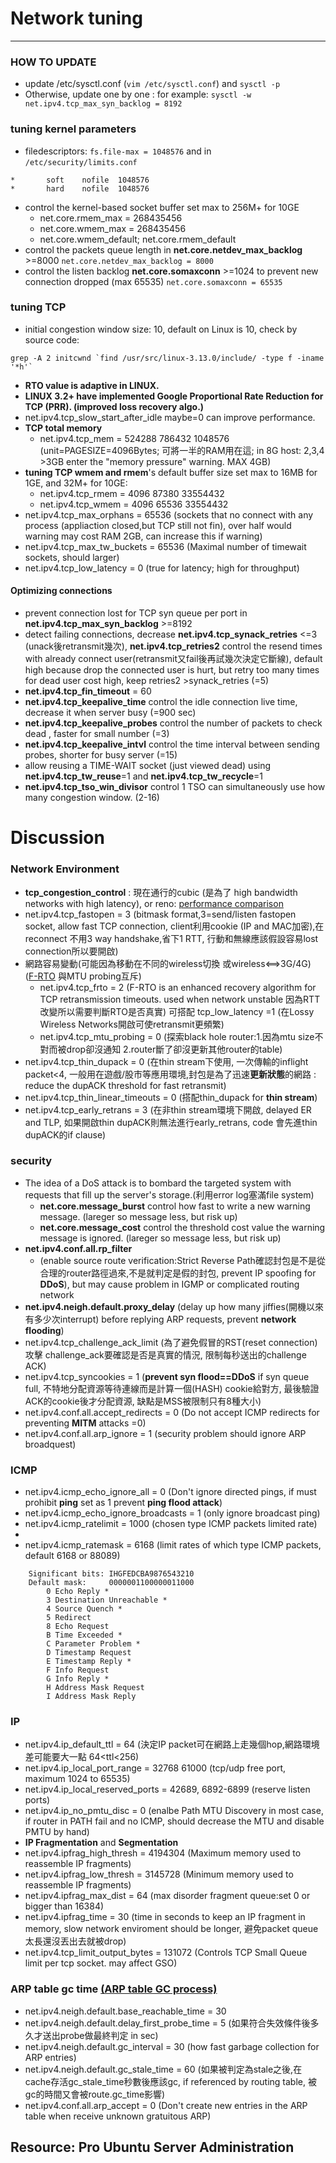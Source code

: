 #    Network tuning
---

### HOW TO UPDATE
* update /etc/sysctl.conf  (`vim /etc/sysctl.conf`) and `sysctl -p `
* Otherwise, update one by one : for example: `sysctl -w net.ipv4.tcp_max_syn_backlog = 8192`

### tuning kernel parameters
* filedescriptors: `fs.file-max = 1048576`  and in `/etc/security/limits.conf`
```
*       soft    nofile  1048576  
*       hard    nofile  1048576
```
* control the kernel-based socket buffer set max to 256M+ for 10GE
  * net.core.rmem_max = 268435456
  * net.core.wmem_max = 268435456
  * net.core.wmem_default; net.core.rmem_default
* control the packets queue length in **net.core.netdev_max_backlog** >=8000 `net.core.netdev_max_backlog = 8000`
* control the listen backlog **net.core.somaxconn** >=1024 to prevent new connection dropped (max 65535) `net.core.somaxconn = 65535`

### tuning TCP 
* initial congestion window size: 10, default on Linux is 10, check by source code:
```
grep -A 2 initcwnd `find /usr/src/linux-3.13.0/include/ -type f -iname '*h'` 
```
* **RTO value is adaptive in LINUX.**
* **LINUX 3.2+ have implemented Google Proportional Rate Reduction for TCP (PRR). (improved loss recovery algo.)**
* net.ipv4.tcp_slow_start_after_idle  maybe=0 can improve performance.
* **TCP total memory** 
  * net.ipv4.tcp_mem = 524288 786432 1048576 (unit=PAGESIZE=4096Bytes; 可將一半的RAM用在這; in 8G host: 2,3,4 >3GB enter the "memory pressure" warning. MAX 4GB)
* **tuning TCP wmem and rmem**'s default buffer size set max to 16MB for 1GE, and 32M+ for 10GE:
  * net.ipv4.tcp_rmem = 4096 87380 33554432
  * net.ipv4.tcp_wmem = 4096 65536 33554432 
* net.ipv4.tcp_max_orphans = 65536 (sockets that no connect with any process (appliaction closed,but TCP still not fin), over half would warning may cost RAM 2GB, can increase this if warning) 
* net.ipv4.tcp_max_tw_buckets = 65536 (Maximal number of timewait sockets, should larger)
* net.ipv4.tcp_low_latency = 0 (true for latency; high for throughput)

#### **Optimizing connections**
* prevent connection lost for TCP syn queue per port in **net.ipv4.tcp_max_syn_backlog** >=8192
* detect failing connections, decrease **net.ipv4.tcp_synack_retries** <=3 (unack後retransmit幾次), **net.ipv4.tcp_retries2** control the resend times with already connect user(retransmit又fail後再試幾次決定它斷線), default high because drop the connected user is hurt, but retry too many times for dead user cost high, keep retries2 >synack_retries (=5)
* **net.ipv4.tcp_fin_timeout** = 60
* **net.ipv4.tcp_keepalive_time** control the idle connection live time, decrease it when server busy (=900 sec) 
* **net.ipv4.tcp_keepalive_probes** control the number of packets to check dead , faster for small number (=3)
* **net.ipv4.tcp_keepalive_intvl** control the time interval between sending probes, shorter for busy server (=15)
* allow reusing a TIME-WAIT socket (just viewed dead) using **net.ipv4.tcp_tw_reuse**=1 and **net.ipv4.tcp_tw_recycle**=1
*  **net.ipv4.tcp_tso_win_divisor** control 1 TSO can simultaneously use how many congestion window. (2-16)

# Discussion

### Network Environment
* **tcp_congestion_control** : 現在通行的cubic (是為了 high bandwidth networks with high latency), or reno: [performance comparison](http://journal.info.unlp.edu.ar/journal/journal35/papers/JCST-Apr13-1.pdf)
* net.ipv4.tcp_fastopen = 3 (bitmask format,3=send/listen fastopen socket, allow fast TCP connection, client利用cookie (IP and MAC加密),在reconnect 不用3 way handshake,省下1 RTT, 行動和無線應該假設容易lost connection所以要開啟)
* 網路容易變動(可能因為移動在不同的wireless切換 或wireless<==>3G/4G)  ([F-RTO](http://blog.csdn.net/zhangskd/article/details/7446441) 與MTU probing互斥) 
  * net.ipv4.tcp_frto = 2 (F-RTO is an enhanced recovery algorithm for TCP retransmission timeouts. used when network unstable 因為RTT改變所以需要判斷RTO是否真實)  可搭配 tcp_low_latency =1  (在Lossy Wireless Networks開啟可使retransmit更頻繁)
  * net.ipv4.tcp_mtu_probing = 0 (探索black hole router:1.因為mtu size不對而被drop卻沒通知 2.router斷了卻沒更新其他router的table) 
* net.ipv4.tcp_thin_dupack = 0 (在thin stream下使用, 一次傳輸的inflight packet<4, 一般用在遊戲/股市等應用環境,封包是為了迅速**更新狀態**的網路 :  reduce the dupACK threshold for fast retransmit)
* net.ipv4.tcp_thin_linear_timeouts = 0 (搭配thin_dupack  for **thin stream**)
* net.ipv4.tcp_early_retrans = 3 (在非thin stream環境下開啟, delayed ER and TLP, 如果開啟thin dupACK則無法進行early_retrans, code 會先進thin dupACK的if clause) 

### security
* The idea of a DoS attack is to bombard the targeted system with requests that fill up the server's storage.(利用error log塞滿file system) 
  * **net.core.message_burst** control how fast to write a new warning message. (lareger so message less, but risk up)
  * **net.core.message_cost** control the threshold cost value the warning message is ignored. (lareger so message less, but risk up)
* **net.ipv4.conf.all.rp_filter**
  * (enable source route verification:Strict Reverse Path確認封包是不是從合理的router路徑過來,不是就判定是假的封包, prevent IP spoofing for **DDoS**), but may cause problem in IGMP or complicated routing network
* **net.ipv4.neigh.default.proxy_delay** (delay up how many jiffies(開機以來有多少次interrupt) before replying ARP requests,  prevent **network flooding**)
* net.ipv4.tcp_challenge_ack_limit (為了避免假冒的RST(reset connection)攻擊 challenge_ack要確認是否是真實的情況, 限制每秒送出的challenge ACK)
* net.ipv4.tcp_syncookies = 1 (**prevent syn flood==DDoS** if syn queue full, 不特地分配資源等待連線而是計算一個(HASH) cookie給對方, 最後驗證ACK的cookie後才分配資源, 缺點是MSS被限制只有8種大小) 
* net.ipv4.conf.all.accept_redirects = 0 (Do not accept ICMP redirects for preventing **MITM** attacks =0)
* net.ipv4.conf.all.arp_ignore = 1  (security problem should ignore ARP broadquest)

### ICMP 
* net.ipv4.icmp_echo_ignore_all = 0 (Don't ignore directed pings, if must prohibit **ping** set as 1 prevent **ping flood attack**)
* net.ipv4.icmp_echo_ignore_broadcasts = 1 (only ignore broadcast ping)
* net.ipv4.icmp_ratelimit = 1000  (chosen type ICMP packets limited rate)
* 
* net.ipv4.icmp_ratemask = 6168  (limit rates of which type ICMP packets, default 6168 or 88089)
```
	Significant bits: IHGFEDCBA9876543210
	Default mask:     0000001100000011000
		0 Echo Reply *
		3 Destination Unreachable *
		4 Source Quench *
		5 Redirect
		8 Echo Request
		B Time Exceeded *
		C Parameter Problem *
		D Timestamp Request
		E Timestamp Reply *
		F Info Request
		G Info Reply *
		H Address Mask Request
		I Address Mask Reply
```
### IP 
* net.ipv4.ip_default_ttl = 64 (決定IP packet可在網路上走幾個hop,網路環境差可能要大一點  64<ttl<256)
* net.ipv4.ip_local_port_range = 32768	61000 (tcp/udp free port, maximum 1024 to 65535)
* net.ipv4.ip_local_reserved_ports = 42689, 6892-6899 (reserve listen ports)
* net.ipv4.ip_no_pmtu_disc = 0 (enalbe Path MTU Discovery in most case, if router in PATH fail and no ICMP, should decrease the MTU and disable PMTU by hand)
* **IP Fragmentation** and **Segmentation** 
* net.ipv4.ipfrag_high_thresh = 4194304 (Maximum memory used to reassemble IP fragments)
* net.ipv4.ipfrag_low_thresh = 3145728 (Minimum memory used to reassemble IP fragments)
* net.ipv4.ipfrag_max_dist = 64 (max disorder fragment queue:set 0 or bigger than 16384)
* net.ipv4.ipfrag_time = 30 (time in seconds to keep an IP fragment in memory, slow network enviroment should be longer, 避免packet queue太長還沒丟出去就被drop)
* net.ipv4.tcp_limit_output_bytes = 131072 (Controls TCP Small Queue limit per tcp socket. may affect GSO)

### ARP table gc time [(ARP table GC process)](http://stackoverflow.com/questions/15372011/configuring-arp-age-timeout)
* net.ipv4.neigh.default.base_reachable_time = 30
* net.ipv4.neigh.default.delay_first_probe_time = 5 (如果符合失效條件後多久才送出probe做最終判定 in sec)
* net.ipv4.neigh.default.gc_interval = 30 (how fast garbage collection for ARP entries) 
* net.ipv4.neigh.default.gc_stale_time = 60 (如果被判定為stale之後,在cache存活gc_stale_time秒數後應該gc, if referenced by routing table, 被gc的時間又會被route.gc_time影響)
* net.ipv4.conf.all.arp_accept = 0 (Don't create new entries in the ARP table when receive unknown gratuitous ARP) 


## Resource: Pro Ubuntu Server Administration
